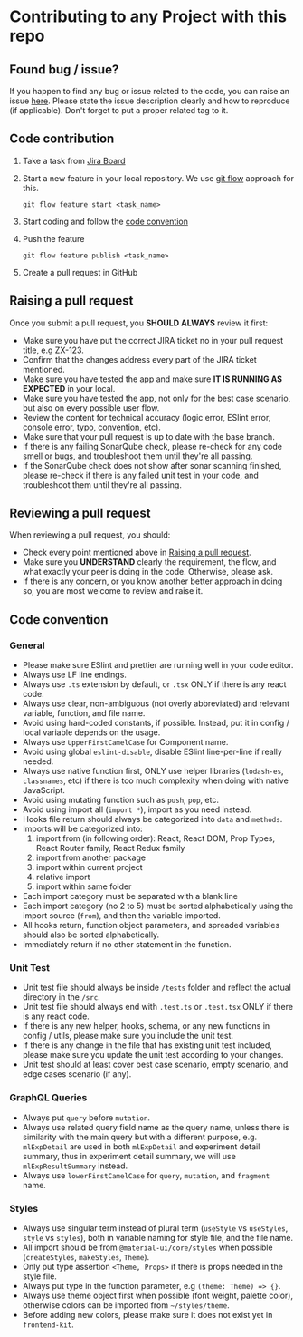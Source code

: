 # Contributing to any Project with this repo

## Found bug / issue?

If you happen to find any bug or issue related to the code, you can raise an issue [here](https://github.com/zebraxid/next-ts-boilerplate/issues/new). Please state the issue description clearly and how to reproduce (if applicable). Don't forget to put a proper related tag to it.

## Code contribution

1. Take a task from [Jira Board](https://zebrax.atlassian.net/secure/RapidBoard.jspa?rapidView=44)
2. Start a new feature in your local repository. We use [git flow](https://danielkummer.github.io/git-flow-cheatsheet/) approach for this.

   ```
   git flow feature start <task_name>
   ```

3. Start coding and follow the [code convention](#code-convention)
4. Push the feature

   ```
   git flow feature publish <task_name>
   ```

5. Create a pull request in GitHub

## Raising a pull request

Once you submit a pull request, you **SHOULD ALWAYS** review it first:

- Make sure you have put the correct JIRA ticket no in your pull request title, e.g ZX-123.
- Confirm that the changes address every part of the JIRA ticket mentioned.
- Make sure you have tested the app and make sure **IT IS RUNNING AS EXPECTED** in your local.
- Make sure you have tested the app, not only for the best case scenario, but also on every possible user flow.
- Review the content for technical accuracy (logic error, ESlint error, console error, typo, [convention](#code-convention), etc).
- Make sure that your pull request is up to date with the base branch.
- If there is any failing SonarQube check, please re-check for any code smell or bugs, and troubleshoot them until they're all passing.
- If the SonarQube check does not show after sonar scanning finished, please re-check if there is any failed unit test in your code, and troubleshoot them until they're all passing.

## Reviewing a pull request

When reviewing a pull request, you should:

- Check every point mentioned above in [Raising a pull request](#raising-a-pull-request).
- Make sure you **UNDERSTAND** clearly the requirement, the flow, and what exactly your peer is doing in the code. Otherwise, please ask.
- If there is any concern, or you know another better approach in doing so, you are most welcome to review and raise it.

## Code convention

### General

- Please make sure ESlint and prettier are running well in your code editor.
- Always use LF line endings.
- Always use `.ts` extension by default, or `.tsx` ONLY if there is any react code.
- Always use clear, non-ambiguous (not overly abbreviated) and relevant variable, function, and file name.
- Avoid using hard-coded constants, if possible. Instead, put it in config / local variable depends on the usage.
- Always use `UpperFirstCamelCase` for Component name.
- Avoid using global `eslint-disable`, disable ESlint line-per-line if really needed.
- Always use native function first, ONLY use helper libraries (`lodash-es`, `classnames`, etc) if there is too much complexity when doing with native JavaScript.
- Avoid using mutating function such as `push`, `pop`, etc.
- Avoid using import all (`import *`), import as you need instead.
- Hooks file return should always be categorized into `data` and `methods`.
- Imports will be categorized into:
  1. import from (in following order): React, React DOM, Prop Types, React Router family, React Redux family
  2. import from another package
  3. import within current project
  4. relative import
  5. import within same folder
- Each import category must be separated with a blank line
- Each import category (no 2 to 5) must be sorted alphabetically using the import source (`from`), and then the variable imported.
- All hooks return, function object parameters, and spreaded variables should also be sorted alphabetically.
- Immediately return if no other statement in the function.

### Unit Test

- Unit test file should always be inside `/tests` folder and reflect the actual directory in the `/src`.
- Unit test file should always end with `.test.ts` or `.test.tsx` ONLY if there is any react code.
- If there is any new helper, hooks, schema, or any new functions in config / utils, please make sure you include the unit test.
- If there is any change in the file that has existing unit test included, please make sure you update the unit test according to your changes.
- Unit test should at least cover best case scenario, empty scenario, and edge cases scenario (if any).

### GraphQL Queries

- Always put `query` before `mutation`.
- Always use related query field name as the query name, unless there is similarity with the main query but with a different purpose, e.g. `mlExpDetail` are used in both `mlExpDetail` and experiment detail summary, thus in experiment detail summary, we will use `mlExpResultSummary` instead.
- Always use `lowerFirstCamelCase` for `query`, `mutation`, and `fragment` name.

### Styles

- Always use singular term instead of plural term (`useStyle` vs `useStyles`, `style` vs `styles`), both in variable naming for style file, and the file name.
- All import should be from `@material-ui/core/styles` when possible (`createStyles`, `makeStyles`, `Theme`).
- Only put type assertion `<Theme, Props>` if there is props needed in the style file.
- Always put type in the function parameter, e.g `(theme: Theme) => {}`.
- Always use theme object first when possible (font weight, palette color), otherwise colors can be imported from `~/styles/theme`.
- Before adding new colors, please make sure it does not exist yet in `frontend-kit`.
